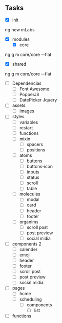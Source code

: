 ## Tasks

- [x] init

ng new mLabs

- [x] modules
  - [x] core

ng g m core/core --flat

  - [x] shared

ng g m core/core --flat

- [ ] Dependencias
  - [ ] Font Awesome
  - [ ] PopperJS
  - [ ] DatePicker Jquery
- [ ] assets
  - [ ] images
- [ ] styles
  - [ ] variables
  - [ ] restart
  - [ ] functions
  - [ ] mixin
    - [ ] spacers
    - [ ] positions
  - [ ] atoms
    - [ ] buttons
    - [ ] buttons-icon
    - [ ] inputs
    - [ ] status
    - [ ] scroll
    - [ ] table
  - [ ] molecules
    - [ ] modal
    - [ ] card
    - [ ] header
    - [ ] footer
  - [ ] organims
    - [ ] scroll post
    - [ ] post preview
    - [ ] social midia
- [ ] components 2
  - [ ] calender
  - [ ] emoji
  - [ ] header
  - [ ] footer
  - [ ] scroll post
  - [ ] post preview
  - [ ] social midia
- [ ] pages
  - [ ] home
  - [ ] scheduling
    - [ ] components
      - [ ] list
- [ ] functions

